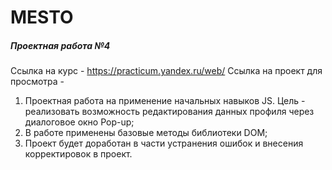 # MESTO
##### _Проектная работа №4_

Ссылка на курс - https://practicum.yandex.ru/web/
Ссылка на проект для просмотра - 

1. Проектная работа на применение начальных навыков JS. Цель - реализовать возможность редактирования данных профиля через диалоговое окно Pop-up;
2. В работе применены базовые методы библиотеки DOM;    
3. Проект будет доработан в части устранения ошибок и внесения корректировок в проект.
